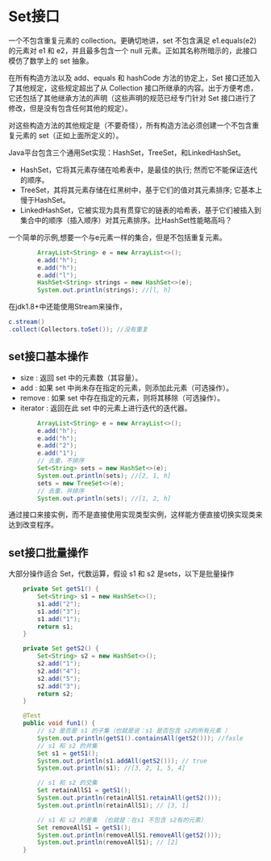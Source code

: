 # Set接口
一个不包含重复元素的 collection。更确切地讲，set 不包含满足 e1.equals(e2) 的元素对 e1 和 e2，并且最多包含一个 null 元素。正如其名称所暗示的，此接口模仿了数学上的 set 抽象。 

在所有构造方法以及 add、equals 和 hashCode 方法的协定上，Set 接口还加入了其他规定，这些规定超出了从 Collection 接口所继承的内容。出于方便考虑，它还包括了其他继承方法的声明（这些声明的规范已经专门针对 Set 接口进行了修改，但是没有包含任何其他的规定）。 

对这些构造方法的其他规定是（不要奇怪），所有构造方法必须创建一个不包含重复元素的 set（正如上面所定义的）。 

Java平台包含三个通用Set实现：HashSet，TreeSet，和LinkedHashSet。 
- HashSet，它将其元素存储在哈希表中，是最佳的执行; 然而它不能保证迭代的顺序。 
- TreeSet，其将其元素存储在红黑树中，基于它们的值对其元素排序; 它基本上慢于HashSet。 
- LinkedHashSet，它被实现为具有贯穿它的链表的哈希表，基于它们被插入到集合中的顺序（插入顺序）对其元素排序。比HashSet性能略高吗？

一个简单的示例,想要一个与e元素一样的集合，但是不包括重复元素。
```java
        ArrayList<String> e = new ArrayList<>();
        e.add("h");
        e.add("h");
        e.add("l");
        HashSet<String> strings = new HashSet<>(e);
        System.out.println(strings); //[l, h]
```
在jdk1.8+中还能使用Stream来操作，
```java
c.stream()
.collect(Collectors.toSet()); //没有重复
```

## set接口基本操作
- size : 返回 set 中的元素数（其容量）。
- add :  如果 set 中尚未存在指定的元素，则添加此元素（可选操作）。
- remove : 如果 set 中存在指定的元素，则将其移除（可选操作）。
- iterator : 返回在此 set 中的元素上进行迭代的迭代器。

```java
        ArrayList<String> e = new ArrayList<>();
        e.add("h");
        e.add("h");
        e.add("2");
        e.add("1");
        // 去重，不排序
        Set<String> sets = new HashSet<>(e);
        System.out.println(sets); //[2, 1, h]
        sets = new TreeSet<>(e);
        // 去重，并排序
        System.out.println(sets); //[1, 2, h]
```
通过接口来接实例，而不是直接使用实现类型实例，这样能方便直接切换实现类来达到改变程序。


## set接口批量操作
大部分操作适合 Set，代数运算，假设 s1 和 s2 是sets，以下是批量操作
```java
    private Set getS1() {
        Set<String> s1 = new HashSet<>();
        s1.add("2");
        s1.add("3");
        s1.add("1");
        return s1;
    }

    private Set getS2() {
        Set<String> s2 = new HashSet<>();
        s2.add("1");
        s2.add("4");
        s2.add("5");
        s2.add("3");
        return s2;
    }

    @Test
    public void fun1() {
        // s2 是否是 s1 的子集（也就是说：s1 是否包含 s2的所有元素 ）
        System.out.println(getS1().containsAll(getS2())); //fasle
        // s1 和 s2 的并集
        Set s1 = getS1();
        System.out.println(s1.addAll(getS2())); // true
        System.out.println(s1); //[3, 2, 1, 5, 4]

        // s1 和 s2 的交集
        Set retainAllS1 = getS1();
        System.out.println(retainAllS1.retainAll(getS2()));
        System.out.println(retainAllS1); // [3, 1]

        // s1 和 s2 的差集 （也就是：在s1 不包含 s2有的元素）
        Set removeAllS1 = getS1();
        System.out.println(removeAllS1.removeAll(getS2()));
        System.out.println(removeAllS1); // [2]
    }
```
